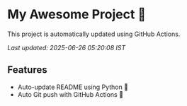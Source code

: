 # My Awesome Project 🚀

This project is automatically updated using GitHub Actions.

_Last updated: 2025-06-26 05:20:08 IST_

## Features
- Auto-update README using Python 🐍
- Auto Git push with GitHub Actions 🤖
